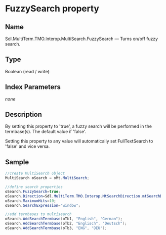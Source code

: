 #  FuzzySearch property

## Name

Sdl.MultiTerm.TMO.Interop.MultiSearch.FuzzySearch —          Turns on/off fuzzy search.

## Type

Boolean
(read / write)

## Index Parameters
*none*

## Description


By setting this property to 'true', a fuzzy search will be performed in the termbase(s). The default value if 'false'.

Setting this property to any value will automatically set FullTextSearch to 'false' and vice versa.


## Sample


```cs
//create MultiSearch object
MultiSearch oSearch = oMt.MultiSearch;

//define search properties
oSearch.FuzzySearch=true;
oSearch.Direction=Sdl.MultiTerm.TMO.Interop.MtSearchDirection.mtSearchDown;
oSearch.MaximumHits=10;
oSearch.SearchExpression="window";

//add termbases to multisearch
oSearch.AddSearchTermbase(oTb1, "English", "German");
oSearch.AddSearchTermbase(oTb2, "Englisch", "Deutsch");
oSearch.AddSearchTermbase(oTb3, "ENG", "DEU");
```

